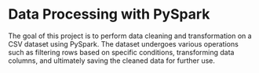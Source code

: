 # Data Processing with PySpark
The goal of this project is to perform data cleaning and transformation on a CSV dataset using PySpark. 
The dataset undergoes various operations such as filtering rows based on specific conditions, transforming data columns, and ultimately saving the cleaned data for further use.
